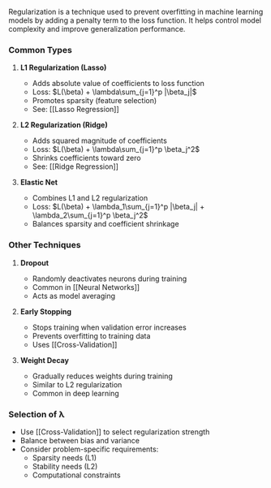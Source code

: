 Regularization is a technique used to prevent overfitting in machine learning models by adding a penalty term to the loss function. It helps control model complexity and improve generalization performance.

### Common Types
1. **L1 Regularization (Lasso)**
   - Adds absolute value of coefficients to loss function
   - Loss: $L(\beta) + \lambda\sum_{j=1}^p |\beta_j|$
   - Promotes sparsity (feature selection)
   - See: [[Lasso Regression]]

2. **L2 Regularization (Ridge)**
   - Adds squared magnitude of coefficients
   - Loss: $L(\beta) + \lambda\sum_{j=1}^p \beta_j^2$
   - Shrinks coefficients toward zero
   - See: [[Ridge Regression]]

3. **Elastic Net**
   - Combines L1 and L2 regularization
   - Loss: $L(\beta) + \lambda_1\sum_{j=1}^p |\beta_j| + \lambda_2\sum_{j=1}^p \beta_j^2$
   - Balances sparsity and coefficient shrinkage

### Other Techniques
1. **Dropout**
   - Randomly deactivates neurons during training
   - Common in [[Neural Networks]]
   - Acts as model averaging

2. **Early Stopping**
   - Stops training when validation error increases
   - Prevents overfitting to training data
   - Uses [[Cross-Validation]]

3. **Weight Decay**
   - Gradually reduces weights during training
   - Similar to L2 regularization
   - Common in deep learning

### Selection of λ
- Use [[Cross-Validation]] to select regularization strength
- Balance between bias and variance
- Consider problem-specific requirements:
  - Sparsity needs (L1)
  - Stability needs (L2)
  - Computational constraints
